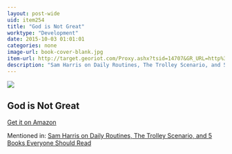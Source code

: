 ```yaml
---
layout: post-wide
uid: item254
title: "God is Not Great"
worktype: "Development"
date: 2015-10-03 01:01:01
categories: none
image-url: book-cover-blank.jpg
item-url: http://target.georiot.com/Proxy.ashx?tsid=14707&GR_URL=http%3A%2F%2Fwww.amazon.com%2FGod-Is-Not-Great-Everything%2Fdp%2F0446697966%2F
description: "Sam Harris on Daily Routines, The Trolley Scenario, and 5 Books Everyone Should Read"
---
```

<a href="http://target.georiot.com/Proxy.ashx?tsid=14707&GR_URL=http%3A%2F%2Fwww.amazon.com%2FGod-Is-Not-Great-Everything%2Fdp%2F0446697966%2F" target="blank"><img src="../../../../img/thumbs/book-cover-blank.jpg" class="prod-img"></a>
<h2>God is Not Great</h2>
<p><a href="http://target.georiot.com/Proxy.ashx?tsid=14707&GR_URL=http%3A%2F%2Fwww.amazon.com%2FGod-Is-Not-Great-Everything%2Fdp%2F0446697966%2F" target="blank">Get it on Amazon</a><p>
<p>Mentioned in: <a href="http://fourhourworkweek.com/2015/07/08/sam-harris-on-daily-routines-the-trolley-scenario-and-5-books-everyone-should-read/" target="blank">Sam Harris on Daily Routines, The Trolley Scenario, and 5 Books Everyone Should Read</a></p>
